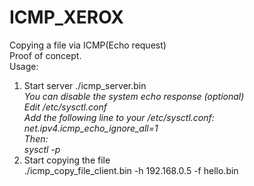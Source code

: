 # ICMP_XEROX
Сopying a file via ICMP(Echo request)  
Proof of concept.  
Usage:  
1. Start server ./icmp_server.bin  
*You can disable the system echo response (optional)  
Edit /etc/sysctl.conf  
Add the following line to your /etc/sysctl.conf:  
net.ipv4.icmp_echo_ignore_all=1  
Then:  
sysctl -p*  
2. Start copying the file  
./icmp_copy_file_client.bin -h 192.168.0.5 -f hello.bin  